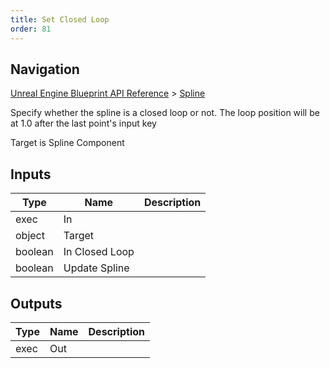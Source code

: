 ```yaml
---
title: Set Closed Loop
order: 81
---
```

## Navigation

[Unreal Engine Blueprint API Reference](https://dev.epicgames.com/documentation/en-us/unreal-engine/BlueprintAPI) > [Spline](https://dev.epicgames.com/documentation/en-us/unreal-engine/BlueprintAPI/Spline)

Specify whether the spline is a closed loop or not. The loop position will be at 1.0 after the last point's input key

Target is Spline Component

## Inputs

| Type | Name | Description |
| --- | --- | --- |
| exec | In |  |
| object | Target |  |
| boolean | In Closed Loop |  |
| boolean | Update Spline |  |

## Outputs

| Type | Name | Description |
| --- | --- | --- |
| exec | Out |  |
